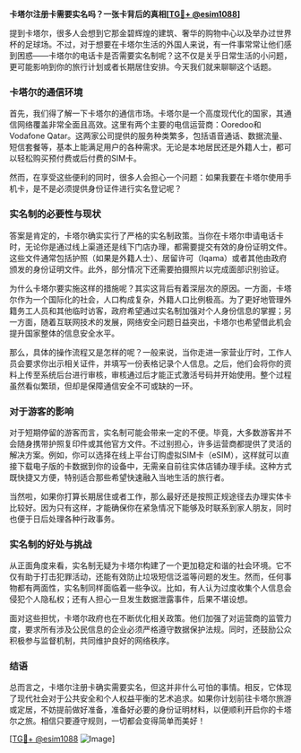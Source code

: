 **卡塔尔注册卡需要实名吗？一张卡背后的真相[[TG💪+ @esim1088](https://t.me/s/esim1088)]**

提到卡塔尔，很多人会想到它那金碧辉煌的建筑、奢华的购物中心以及举办过世界杯的足球场。不过，对于想要在卡塔尔生活的外国人来说，有一件事常常让他们感到困惑——卡塔尔的电话卡是否需要实名制呢？这不仅是关乎日常生活的小问题，更可能影响到你的旅行计划或者长期居住安排。今天我们就来聊聊这个话题。

### 卡塔尔的通信环境

首先，我们得了解一下卡塔尔的通信市场。卡塔尔是一个高度现代化的国家，其通信网络覆盖非常全面且高效。这里有两个主要的电信运营商：Ooredoo和Vodafone Qatar。这两家公司提供的服务种类繁多，包括语音通话、数据流量、短信套餐等，基本上能满足用户的各种需求。无论是本地居民还是外籍人士，都可以轻松购买预付费或后付费的SIM卡。

然而，在享受这些便利的同时，很多人会担心一个问题：如果我要在卡塔尔使用手机卡，是不是必须提供身份证件进行实名登记呢？

### 实名制的必要性与现状

答案是肯定的，卡塔尔确实实行了严格的实名制政策。当你在卡塔尔申请电话卡时，无论你是通过线上渠道还是线下门店办理，都需要提交有效的身份证明文件。这些文件通常包括护照（如果是外籍人士）、居留许可（Iqama）或者其他由政府颁发的身份证明文件。此外，部分情况下还需要拍摄照片以完成面部识别验证。

为什么卡塔尔要实施这样的措施呢？其实这背后有着深层次的原因。一方面，卡塔尔作为一个国际化的社会，人口构成复杂，外籍人口比例极高。为了更好地管理外籍务工人员和其他临时访客，政府希望通过实名制加强对个人身份信息的掌握；另一方面，随着互联网技术的发展，网络安全问题日益突出，卡塔尔也希望借此机会提升国家整体的信息安全水平。

那么，具体的操作流程又是怎样的呢？一般来说，当你走进一家营业厅时，工作人员会要求你出示相关证件，并填写一份表格记录个人信息。之后，他们会将你的资料上传至系统后台进行审核，审核通过后才能正式激活号码并开始使用。整个过程虽然看似繁琐，但却是保障通信安全不可或缺的一环。

### 对于游客的影响

对于短期停留的游客而言，实名制可能会带来一定的不便。毕竟，大多数游客并不会随身携带护照复印件或其他官方文件。不过别担心，许多运营商都提供了灵活的解决方案。例如，你可以选择在线上平台订购虚拟SIM卡（eSIM），这样就可以直接下载电子版的卡数据到你的设备中，无需亲自前往实体店铺办理手续。这种方式既快捷又方便，特别适合那些希望快速融入当地生活的旅行者。

当然啦，如果你打算长期居住或者工作，那么最好还是按照正规途径去办理实体卡比较好。因为只有这样，才能确保你在紧急情况下能够及时联系到家人朋友，同时也便于日后处理各种行政事务。

### 实名制的好处与挑战

从正面角度来看，实名制无疑为卡塔尔构建了一个更加稳定和谐的社会环境。它不仅有助于打击犯罪活动，还能有效防止垃圾短信泛滥等问题的发生。然而，任何事物都有两面性，实名制同样面临着一些争议。比如，有人认为过度收集个人信息会侵犯个人隐私权；还有人担心一旦发生数据泄露事件，后果不堪设想。

面对这些担忧，卡塔尔政府也在不断优化相关政策。他们加强了对运营商的监管力度，要求所有涉及公民信息的企业必须严格遵守数据保护法规。同时，还鼓励公众积极参与监督机制，共同维护良好的网络秩序。

### 结语

总而言之，卡塔尔注册卡确实需要实名，但这并非什么可怕的事情。相反，它体现了现代社会对于公共安全和个人权益平衡的艺术追求。如果你计划前往卡塔尔旅游或定居，不妨提前做好准备，准备好必要的身份证明材料，以便顺利开启你的卡塔尔之旅。相信只要遵守规则，一切都会变得简单而美好！

[[TG💪+ @esim1088](https://t.me/s/esim1088) ![Image](https://i.postimg.cc/4NQfJmqS/Snipaste-2025-05-13-00-14-12.png)]